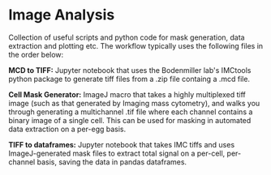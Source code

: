 # Image Analysis
Collection of useful scripts and python code for mask generation, data extraction and plotting etc. The workflow typically uses the following files in the order below:

**MCD to TIFF:** Jupyter notebook that uses the Bodenmiller lab's IMCtools python package to generate tiff files from a .zip file containg a .mcd file. 

**Cell Mask Generator:** ImageJ macro that takes a highly multiplexed tiff image (such as that generated by Imaging mass cytometry), and walks you through generating a multichannel .tif file where each channel contains a binary image of a single cell. This can be used for masking in automated data extraction on a per-egg basis.

**TIFF to dataframes:** Jupyter notebook that takes IMC tiffs and uses ImageJ-generated mask files to extract total signal on a per-cell, per-channel basis, saving the data in pandas dataframes.

